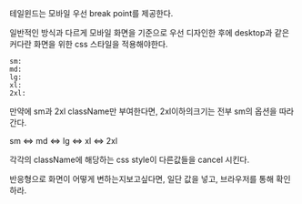 
테일윈드는 모바일 우선 break point를 제공한다.

일반적인 방식과 다르게 모바일 화면을 기준으로 우선 디자인한 후에
desktop과 같은 커다란 화면을 위한 css 스타일을 적용해야한다. 
```
sm:
md:
lg:
xl:
2xl:
```

만약에 sm과 2xl className만 부여한다면, 2xl이하의크기는 전부 sm의 옵션을 따라간다.

sm <=> md <=> lg <=> xl <=> 2xl

각각의 className에 해당하는 css style이 다른값들을 cancel 시킨다.



반응형으로 화면이 어떻게 변하는지보고싶다면, 일단 값을 넣고, 브라우저를 통해 확인하라.